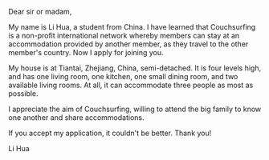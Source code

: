 Dear sir or madam,

  My name is Li Hua, a student from China. I have learned that Couchsurfing is a non-profit international network whereby members can stay at an accommodation provided by another member, as they travel to the other member's country. Now I apply for joining you.

  My house is at Tiantai, Zhejiang, China, semi-detached. It is four levels high, and has one living room, one kitchen, one small dining room, and two available living rooms. At all, it can accommodate three people as most as possible.

  I appreciate the aim of Couchsurfing, willing to attend the big family to know one another and share accommodations.

  If you accept my application, it couldn't be better. Thank you!

Li Hua
